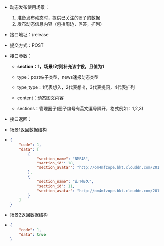 * 动态发布使用场景：  
  1. 准备发布动态时，提供已关注的圈子的数据  
  2. 发布动态信息内容（包括周边，问答，扩列）

* 接口地址：/release

* 提交方式：POST

* 接口参数：

  * **section：1，场景1时则补充该字段，且值为1**

  * type：post帖子类型，news速报动态类型

  * type\_type：1代表想入，2代表想出，3代表提问，4代表扩列

  * content：动态图文内容

  * sections：管理圈子\(圈子编号有英文逗号隔开，格式例如：1,2,3\)

* 接口返回：

* 场景1返回数据结构

* ```json
  {
      "code": 1,
      "data": [
          {
              "section_name": "NMB48",
              "section_id": 20,
              "section_avatar": "http://om4mfzope.bkt.clouddn.com/2017-03-27-10-37-39603?imageView2/2/w/100"
          },
          {
              "section_name": "山下智久",
              "section_id": 11,
              "section_avatar": "http://om4mfzope.bkt.clouddn.com/2017-03-27-10-17-18189?imageView2/2/w/100"
          }
      ]
  }
  ```
* 场景2返回数据结构

* ```json
  {
      "code": 1,
      "data": true
  }
  ```



